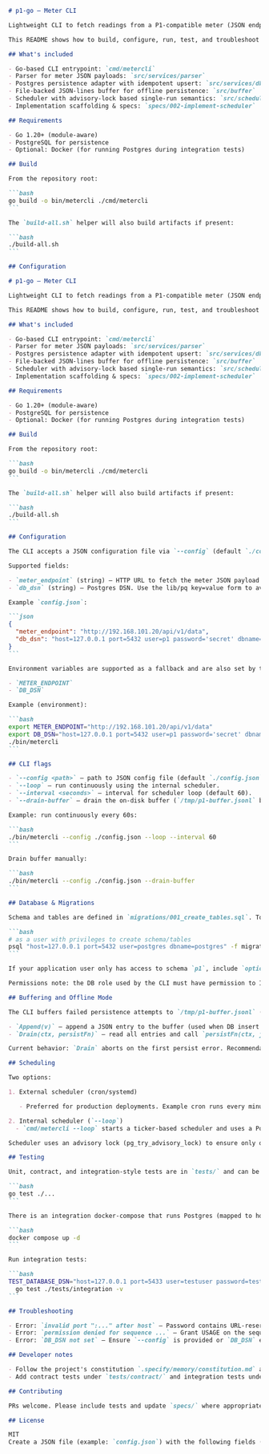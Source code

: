 ````markdown
# p1-go — Meter CLI

Lightweight CLI to fetch readings from a P1-compatible meter (JSON endpoint), parse the payload, and persist readings into PostgreSQL.

This README shows how to build, configure, run, test, and troubleshoot the CLI.

## What's included

- Go-based CLI entrypoint: `cmd/metercli`
- Parser for meter JSON payloads: `src/services/parser`
- Postgres persistence adapter with idempotent upsert: `src/services/db`
- File-backed JSON-lines buffer for offline persistence: `src/buffer`
- Scheduler with advisory-lock based single-run semantics: `src/scheduler`
- Implementation scaffolding & specs: `specs/002-implement-scheduler`

## Requirements

- Go 1.20+ (module-aware)
- PostgreSQL for persistence
- Optional: Docker (for running Postgres during integration tests)

## Build

From the repository root:

```bash
go build -o bin/metercli ./cmd/metercli
```

The `build-all.sh` helper will also build artifacts if present:

```bash
./build-all.sh
```

## Configuration

# p1-go — Meter CLI

Lightweight CLI to fetch readings from a P1-compatible meter (JSON endpoint), parse the payload, and persist readings into PostgreSQL.

This README shows how to build, configure, run, test, and troubleshoot the CLI.

## What's included

- Go-based CLI entrypoint: `cmd/metercli`
- Parser for meter JSON payloads: `src/services/parser`
- Postgres persistence adapter with idempotent upsert: `src/services/db`
- File-backed JSON-lines buffer for offline persistence: `src/buffer`
- Scheduler with advisory-lock based single-run semantics: `src/scheduler`
- Implementation scaffolding & specs: `specs/002-implement-scheduler`

## Requirements

- Go 1.20+ (module-aware)
- PostgreSQL for persistence
- Optional: Docker (for running Postgres during integration tests)

## Build

From the repository root:

```bash
go build -o bin/metercli ./cmd/metercli
```

The `build-all.sh` helper will also build artifacts if present:

```bash
./build-all.sh
```

## Configuration

The CLI accepts a JSON configuration file via `--config` (default `./config.json`). Example at `config.example.json`.

Supported fields:

- `meter_endpoint` (string) — HTTP URL to fetch the meter JSON payload.
- `db_dsn` (string) — Postgres DSN. Use the lib/pq key=value form to avoid URL-encoding issues for passwords with special characters. You can also add `options='-c search_path=p1'` if the DB user only has access to the `p1` schema.

Example `config.json`:

```json
{
  "meter_endpoint": "http://192.168.101.20/api/v1/data",
  "db_dsn": "host=127.0.0.1 port=5432 user=p1 password='secret' dbname=postgres sslmode=disable options='-c search_path=p1'"
}
```

Environment variables are supported as a fallback and are also set by the CLI after loading a config file for compatibility with packages that read env vars directly:

- `METER_ENDPOINT`
- `DB_DSN`

Example (environment):

```bash
export METER_ENDPOINT="http://192.168.101.20/api/v1/data"
export DB_DSN="host=127.0.0.1 port=5432 user=p1 password='secret' dbname=postgres sslmode=disable options='-c search_path=p1'"
./bin/metercli
```

## CLI flags

- `--config <path>` — path to JSON config file (default `./config.json`).
- `--loop` — run continuously using the internal scheduler.
- `--interval <seconds>` — interval for scheduler loop (default 60).
- `--drain-buffer` — drain the on-disk buffer (`/tmp/p1-buffer.jsonl` by default) and attempt to persist entries.

Example: run continuously every 60s:

```bash
./bin/metercli --config ./config.json --loop --interval 60
```

Drain buffer manually:

```bash
./bin/metercli --config ./config.json --drain-buffer
```

## Database & Migrations

Schema and tables are defined in `migrations/001_create_tables.sql`. To apply the migration using `psql`:

```bash
# as a user with privileges to create schema/tables
psql "host=127.0.0.1 port=5432 user=postgres dbname=postgres" -f migrations/001_create_tables.sql
```

If your application user only has access to schema `p1`, include `options='-c search_path=p1'` in the DSN or qualify table names in SQL.

Permissions note: the DB role used by the CLI must have permission to INSERT into the `p1` tables and USAGE on the sequences backing the serial columns. If you see `permission denied for sequence ...` grant usage or adjust ownership.

## Buffering and Offline Mode

The CLI buffers failed persistence attempts to `/tmp/p1-buffer.jsonl` (JSON-lines). The buffer supports two operations:

- `Append(v)` — append a JSON entry to the buffer (used when DB insert fails).
- `Drain(ctx, persistFn)` — read all entries and call `persistFn(ctx, json.RawMessage)` for each entry. On success the buffer file is truncated.

Current behavior: `Drain` aborts on the first persist error. Recommendation: extend to partial-drain semantics for robust retrying.

## Scheduling

Two options:

1. External scheduler (cron/systemd)

   - Preferred for production deployments. Example cron runs every minute.

2. Internal scheduler (`--loop`)
  - `cmd/metercli --loop` starts a ticker-based scheduler and uses a Postgres advisory lock to avoid overlapping runs. This is convenient for single-host deployments.

Scheduler uses an advisory lock (pg_try_advisory_lock) to ensure only one runner performs work at a time.

## Testing

Unit, contract, and integration-style tests are in `tests/` and can be run with:

```bash
go test ./...
```

There is an integration docker-compose that runs Postgres (mapped to host port 5433 to avoid collisions). Start it with:

```bash
docker compose up -d
```

Run integration tests:

```bash
TEST_DATABASE_DSN="host=127.0.0.1 port=5433 user=testuser password=testpass dbname=testdb sslmode=disable" \
  go test ./tests/integration -v
```

## Troubleshooting

- Error: `invalid port ":..." after host` — Password contains URL-reserved characters. Use key=value DSN form or percent-encode the password for URL DSNs.
- Error: `permission denied for sequence ...` — Grant USAGE on the sequence or ensure the DB role owns the sequence.
- Error: `DB_DSN not set` — Ensure `--config` is provided or `DB_DSN` env var is set.

## Developer notes

- Follow the project's constitution `.specify/memory/constitution.md` and tests-first workflow when adding features.
- Add contract tests under `tests/contract/` and integration tests under `tests/integration/` before implementing features.

## Contributing

PRs welcome. Please include tests and update `specs/` where appropriate.

## License

MIT
Create a JSON file (example: `config.json`) with the following fields (an example file `config.example.json` is included in the repository):
